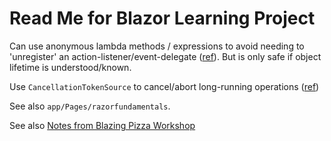 # Read Me for Blazor Learning Project

Can use anonymous lambda methods / expressions to avoid needing to 'unregister' an action-listener/event-delegate ([ref](https://docs.microsoft.com/en-us/aspnet/core/blazor/components/lifecycle?view=aspnetcore-5.0#component-disposal-with-idisposable)).
But is only safe if object lifetime is understood/known. 

Use `CancellationTokenSource` to cancel/abort long-running operations ([ref](https://docs.microsoft.com/en-us/aspnet/core/blazor/components/lifecycle?view=aspnetcore-5.0#component-disposal-with-idisposable))

See also `app/Pages/razorfundamentals`.

See also [Notes from Blazing Pizza Workshop](Notes_BlazingPizza.md)